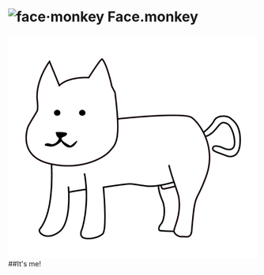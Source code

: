 # ![face·monkey](https://avatars2.githubusercontent.com/u/19683896?s=40&v=4) Face.monkey
![cat](./src/images/cat.png)
##It's me!
